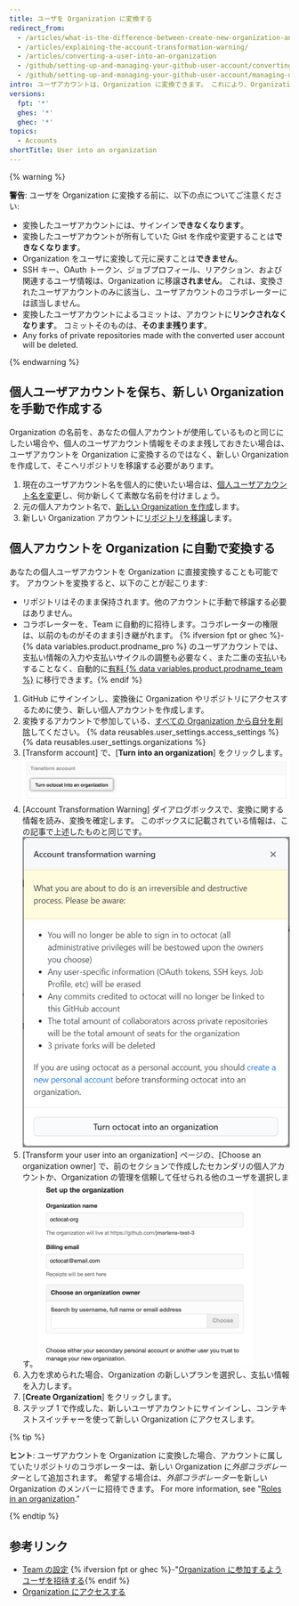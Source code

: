 ```yaml
---
title: ユーザを Organization に変換する
redirect_from:
  - /articles/what-is-the-difference-between-create-new-organization-and-turn-account-into-an-organization/
  - /articles/explaining-the-account-transformation-warning/
  - /articles/converting-a-user-into-an-organization
  - /github/setting-up-and-managing-your-github-user-account/converting-a-user-into-an-organization
  - /github/setting-up-and-managing-your-github-user-account/managing-user-account-settings/converting-a-user-into-an-organization
intro: ユーザアカウントは、Organization に変換できます。 これにより、Organization に属するリポジトリに対して、より細かく権限を設定できます。
versions:
  fpt: '*'
  ghes: '*'
  ghec: '*'
topics:
  - Accounts
shortTitle: User into an organization
---
```


{% warning %}

**警告**: ユーザを Organization に変換する前に、以下の点についてご注意ください:

 - 変換したユーザアカウントには、サインイン**できなくなります**。
 - 変換したユーザアカウントが所有していた Gist を作成や変更することは**できなくなります**。
 - Organization をユーザに変換して元に戻すことは**できません**。
 - SSH キー、OAuth トークン、ジョブプロフィール、リアクション、および関連するユーザ情報は、Organization に移譲**されません**。 これは、変換されたユーザアカウントのみに該当し、ユーザアカウントのコラボレーターには該当しません。
 - 変換したユーザアカウントによるコミットは、アカウントに**リンクされなくなります**。 コミットそのものは、**そのまま残ります**。
 - Any forks of private repositories made with the converted user account will be deleted.

{% endwarning %}

## 個人ユーザアカウントを保ち、新しい Organization を手動で作成する

Organization の名前を、あなたの個人アカウントが使用しているものと同じにしたい場合や、個人のユーザアカウント情報をそのまま残しておきたい場合は、ユーザアカウントを Organization に変換するのではなく、新しい Organization を作成して、そこへリポジトリを移譲する必要があります。

1. 現在のユーザアカウント名を個人的に使いたい場合は、[個人ユーザアカウント名を変更](/articles/changing-your-github-username)し、何か新しくて素敵な名前を付けましょう。
2. 元の個人アカウント名で、[新しい Organization を作成](/articles/creating-a-new-organization-from-scratch)します。
3. 新しい Organization アカウントに[リポジトリを移譲](/articles/transferring-a-repository)します。

## 個人アカウントを Organization に自動で変換する

あなたの個人ユーザアカウントを Organization に直接変換することも可能です。 アカウントを変換すると、以下のことが起こります:
 - リポジトリはそのまま保持されます。他のアカウントに手動で移譲する必要はありません。
 - コラボレーターを、Team に自動的に招待します。コラボレーターの権限は、以前のものがそのまま引き継がれます。
 {% ifversion fpt or ghec %}- {% data variables.product.prodname_pro %} のユーザアカウントでは、支払い情報の入力や支払いサイクルの調整も必要なく、また二重の支払いもすることなく、自動的に[有料 {% data variables.product.prodname_team %}](/articles/about-billing-for-github-accounts) に移行できます。{% endif %}

1. GitHub にサインインし、変換後に Organization やリポジトリにアクセスするために使う、新しい個人アカウントを作成します。
2.  変換するアカウントで参加している、[すべての Organization から自分を削除](/articles/removing-yourself-from-an-organization)してください。
{% data reusables.user_settings.access_settings %}
{% data reusables.user_settings.organizations %}
5. [Transform account] で、[**Turn <username> into an organization**] をクリックします。 ![Organization 変換ボタン](/assets/images/help/settings/convert-to-organization.png)
6. [Account Transformation Warning] ダイアログボックスで、変換に関する情報を読み、変換を確定します。 このボックスに記載されている情報は、この記事で上述したものと同じです。 ![変換に関する警告](/assets/images/help/organizations/organization-account-transformation-warning.png)
7. [Transform your user into an organization] ページの、[Choose an organization owner] で、前のセクションで作成したセカンダリの個人アカウントか、Organization の管理を信頼して任せられる他のユーザを選択します。 ![Organization オーナーの追加ページ](/assets/images/help/organizations/organization-add-owner.png)
8. 入力を求められた場合、Organization の新しいプランを選択し、支払い情報を入力します。
9. [**Create Organization**] をクリックします。
10. ステップ 1 で作成した、新しいユーザアカウントにサインインし、コンテキストスイッチャーを使って新しい Organization にアクセスします。

{% tip %}

**ヒント**: ユーザアカウントを Organization に変換した場合、アカウントに属していたリポジトリのコラボレーターは、新しい Organization に*外部コラボレーター*として追加されます。 希望する場合は、*外部コラボレーター*を新しい Organization のメンバーに招待できます。 For more information, see "[Roles in an organization](/organizations/managing-peoples-access-to-your-organization-with-roles/roles-in-an-organization#outside-collaborators)."

{% endtip %}

## 参考リンク
- [Team の設定](/articles/setting-up-teams)
{% ifversion fpt or ghec %}-"[Organization に参加するようユーザを招待する](/articles/inviting-users-to-join-your-organization){% endif %}
- [Organization にアクセスする](/articles/accessing-an-organization)
